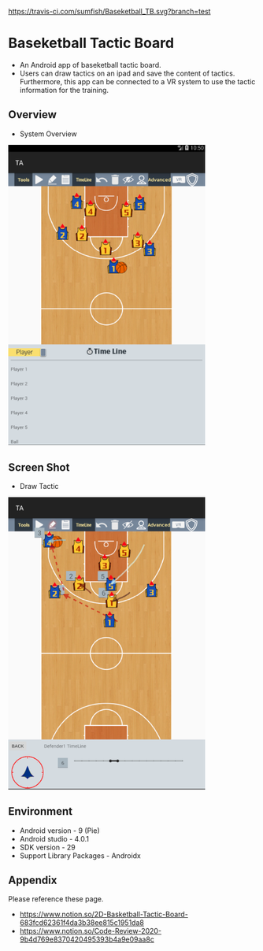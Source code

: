 https://travis-ci.com/sumfish/Baseketball_TB.svg?branch=test

# Baseketball Tactic Board
- An Android app of baseketball tactic board. 
- Users can draw tactics on an ipad and save the content of tactics. Furthermore, this app can be connected to a VR system to use the tactic information for the training.

## Overview
- System Overview
<img src="./Document/SystemOverview.PNG" alt="System Overview" width="400"/>

## Screen Shot
- Draw Tactic
<img src="./Document/ScreenShot.PNG" alt="Draw Tactic" width="400"/>

## Environment
- Android version - 9 (Pie)
- Android studio - 4.0.1
- SDK version - 29
- Support Library Packages - Androidx

## Appendix
Please reference these page.
- https://www.notion.so/2D-Basketball-Tactic-Board-683fcd62361f4da3b38ee815c1951da8
- https://www.notion.so/Code-Review-2020-9b4d769e8370420495393b4a9e09aa8c
